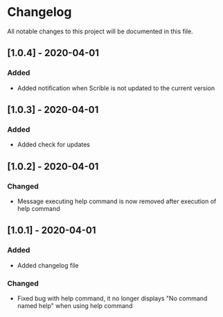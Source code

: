 # Changelog

All notable changes to this project will be documented in this file.

## [1.0.4] - 2020-04-01

### Added

- Added notification when Scrible is not updated to the current version

## [1.0.3] - 2020-04-01

### Added

- Added check for updates

## [1.0.2] - 2020-04-01

### Changed
- Message executing help command is now removed after execution of help command

## [1.0.1] - 2020-04-01

### Added

- Added changelog file

### Changed
- Fixed bug with help command, it no longer displays "No command named help" when using help command
